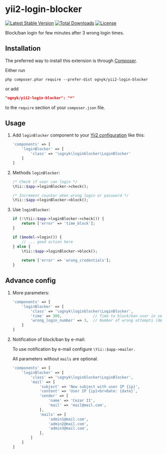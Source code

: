 # yii2-login-blocker

[![Latest Stable Version](https://poser.pugx.org/ognyk/yii2-login-blocker/v/stable)](https://packagist.org/packages/ognyk/yii2-login-blocker)
[![Total Downloads](https://poser.pugx.org/ognyk/yii2-login-blocker/downloads)](https://packagist.org/packages/ognyk/yii2-login-blocker)
[![License](https://poser.pugx.org/ognyk/yii2-login-blocker/license)](https://packagist.org/packages/ognyk/yii2-login-blocker)

Block/ban login for few minutes after 3 wrong login times.

## Installation

The preferred way to install this extension is through [Composer](http://getcomposer.org/download/).

Either run

```
php composer.phar require --prefer-dist ognyk/yii2-login-blocker
```

or add

```json
"ognyk/yii2-login-blocker": "*"
```

to the `require` section of your `composer.json` file.

## Usage

1. Add `loginBlocker` component to your [Yii2 configuration](http://www.yiiframework.com/doc-2.0/guide-concept-configurations.html#application-configurations)
like this:

    ```php
    'components' => [
        'loginBlocker' => [
            'class' => '\ognyk\loginblocker\LoginBlocker'
        ]
    ]
    ```

2. Methods `loginBlocker`:

    ```php
    /* Check if user can login */
    \Yii::$app->loginBlocker->check();
    
    /* Increment counter when wrong login or password */
    \Yii::$app->loginBlocker->block();
    ```
3. Use `loginBlocker`:

    ```php
    if (!\Yii::$app->loginBlocker->check()) {
        return ['error' => 'time_block'];
    }
    
    if ($model->login()) {
        // ... good action here
    } else {
        \Yii::$app->loginBlocker->block();
        
        return ['error' => 'wrong_credentials'];
    }
    ```

## Advance config

1. More parameters:

    ```php
    'components' => [
        'loginBlocker' => [
            'class' => '\ognyk\loginblocker\LoginBlocker',
            'time' => 300,              // Time to block/ban user in seconds (default 300 sec)
            'wrong_login_number' => 3,  // Number of wrong attempts (default 3 times)
        ]
    ]
    ```   
    
2. Notification of block/ban by e-mail:

    To use notification by e-mail configure `\Yii::$app->mailer.`

    All parameters without `mails` are optional.

    ```php
    'components' => [
        'loginBlocker' => [
            'class' => '\ognyk\loginblocker\LoginBlocker',
            'mail' => [
                'subject' => 'New subject with user IP {ip}',
                'content' => 'User IP {ip}<br>Date: {date}',
                'sender' => [
                    'name' => 'Cezar II',
                    'mail' => 'mail@mail.com',
                ],
                'mails' => [
                    'admin1@mail.com',
                    'admin2@mail.com',
                    'admin3@mail.com',
                ],
            ]
        ]
    ]
    ```  